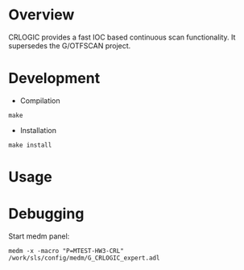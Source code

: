 # Overview
CRLOGIC provides a fast IOC based continuous scan functionality. It supersedes the G/OTFSCAN project.

# Development

* Compilation

```
make
```

* Installation

```
make install
```

# Usage


# Debugging
Start medm panel:
```
medm -x -macro "P=MTEST-HW3-CRL" /work/sls/config/medm/G_CRLOGIC_expert.adl
```


